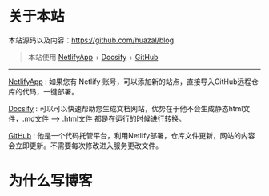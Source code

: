 # 关于本站
  本站源码以及内容：https://github.com/huazal/blog
  >本站使用 [NetlifyApp](https://app.netlify.com/) + [Docsify](https://docsify.js.org/#/) + [GitHub](https://github.com/)
  ---
  [NetlifyApp](https://app.netlify.com/) : 如果您有 Netlify 账号，可以添加新的站点，直接导入GitHub远程仓库的代码，一键部署。

  [Docsify](https://docsify.js.org/#/) : 可以可以快速帮助您生成文档网站，优势在于他不会生成静态html文件，.md文件 --> .html文件 都是在运行的时候进行转换。

 [GitHub](https://github.com/) : 他是一个代码托管平台，利用Netlify部署，仓库文件更新，网站的内容会立即更新。不需要每次修改进入服务更改文件。

 # 为什么写博客
 